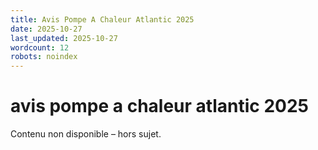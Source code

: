 ```yaml
---
title: Avis Pompe A Chaleur Atlantic 2025
date: 2025-10-27
last_updated: 2025-10-27
wordcount: 12
robots: noindex
---
```


# avis pompe a chaleur atlantic 2025

Contenu non disponible – hors sujet.